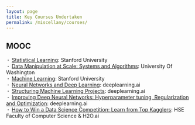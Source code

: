 ```yaml
---
layout: page
title: Key Courses Undertaken
permalink: /miscellany/courses/
---
```

<h2>MOOC</h2>
<b>&nbsp;&middot;&nbsp;</b> <a href="https://online.stanford.edu/courses/sohs-ystatslearning-statistical-learning-self-paced">Statistical Learning</a>: Stanford University<br>
<b>&nbsp;&middot;&nbsp;</b> <a href="https://www.coursera.org/learn/data-manipulation/home/welcome">Data Manipulation at Scale: Systems and Algorithms</a>: University Of Washington<br>
<b>&nbsp;&middot;&nbsp;</b> <a href="https://www.coursera.org/learn/machine-learning/home/welcome">Machine Learning</a>: Stanford University<br>
<b>&nbsp;&middot;&nbsp;</b> <a href="https://www.coursera.org/learn/neural-networks-deep-learning/home/welcome">Neural Networks and Deep Learning</a>: deeplearning.ai<br>
<b>&nbsp;&middot;&nbsp;</b> <a href="https://www.coursera.org/learn/machine-learning-projects/home/welcome">Structuring Machine Learning Projects</a>: deeplearning.ai<br>
<b>&nbsp;&middot;&nbsp;</b> <a href="https://www.coursera.org/learn/deep-neural-network/home/welcome">Improving Deep Neural Networks: Hyperparameter tuning, Regularization and Optimization</a>: deeplearning.ai<br>
<b>&nbsp;&middot;&nbsp;</b> <a href="https://www.coursera.org/learn/competitive-data-science/home/welcome">How to Win a Data Science Competition: Learn from Top Kagglers</a>: HSE Faculty of Computer Science & H2O.ai

